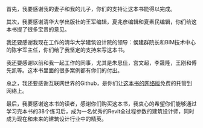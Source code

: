 首先，我要感谢我的妻子和我的儿子，你们的支持让这本书能得以完成。

其次，我要感谢清华大学出版社的王军编辑，夏兆彦编辑和夏素民编辑，你们给这本书提了很多宝贵的意见。

我还要感谢我现在工作的清华大学建筑设计院的领导：侯建群院长和BIM技术中心的陈宇军主任，你们给了我坚定的支持来写这本书。

我还要感谢以前和我一起工作的同事，尤其是朱思佳，宫文超，李晟隆，王刚和傅先凯等。这本书里面的很多案例都有你们的付出。

总之，我还要感谢互联网世界的Github，是你们让[这本书的网络版](https://github.com/quanbinn/Learn-Revit-the-Parametric-Way)免费的托管到网络上。

最后，我要感谢这本书的读者，感谢你们购买这本书，我衷心的希望你们能够通过学习完本书的38个练习后，成为一名优秀的Revit全过程参数的建筑设计师，同时成为现在和未来的建筑设计行业中的精英。

